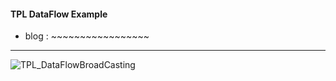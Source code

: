 #### TPL DataFlow Example

- blog : ~~~~~~~~~~~~~~~~~

***

![TPL_DataFlowBroadCasting](https://user-images.githubusercontent.com/13028129/209281669-6e9b625a-c835-4b4b-851c-9133604de7ad.gif)
